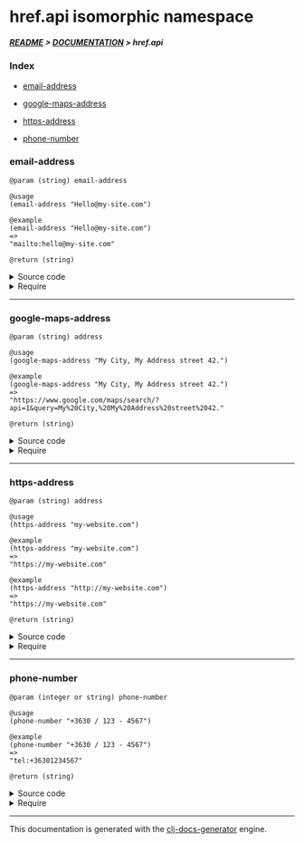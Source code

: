 
# href.api isomorphic namespace

##### [README](../../../README.md) > [DOCUMENTATION](../../COVER.md) > href.api

### Index

- [email-address](#email-address)

- [google-maps-address](#google-maps-address)

- [https-address](#https-address)

- [phone-number](#phone-number)

### email-address

```
@param (string) email-address
```

```
@usage
(email-address "Hello@my-site.com")
```

```
@example
(email-address "Hello@my-site.com")
=>
"mailto:hello@my-site.com"
```

```
@return (string)
```

<details>
<summary>Source code</summary>

```
(defn email-address
  ([email-address]
   (str "mailto:" (string/to-lowercase email-address)))

  ([email-address subject]
   (str "mailto:"   (string/to-lowercase email-address)
        "?subject=" subject))

  ([email-address subject body]
   (str "mailto:"   (string/to-lowercase email-address)
        "?subject=" subject
        "&body="    body)))
```

</details>

<details>
<summary>Require</summary>

```
(ns my-namespace (:require [href.api :refer [email-address]]))

(href.api/email-address ...)
(email-address          ...)
```

</details>

---

### google-maps-address

```
@param (string) address
```

```
@usage
(google-maps-address "My City, My Address street 42.")
```

```
@example
(google-maps-address "My City, My Address street 42.")
=>
"https://www.google.com/maps/search/?api=1&query=My%20City,%20My%20Address%20street%2042."
```

```
@return (string)
```

<details>
<summary>Source code</summary>

```
(defn google-maps-address
  [address]
  (str "https://www.google.com/maps/search/?api=1&query=" (string/replace-part address " " "%20")))
```

</details>

<details>
<summary>Require</summary>

```
(ns my-namespace (:require [href.api :refer [google-maps-address]]))

(href.api/google-maps-address ...)
(google-maps-address          ...)
```

</details>

---

### https-address

```
@param (string) address
```

```
@usage
(https-address "my-website.com")
```

```
@example
(https-address "my-website.com")
=>
"https://my-website.com"
```

```
@example
(https-address "http://my-website.com")
=>
"https://my-website.com"
```

```
@return (string)
```

<details>
<summary>Source code</summary>

```
(defn https-address
  [address]
  (as-> address % (string/after-first-occurence % "://" {:return? true})
                  (str "https://"%)))
```

</details>

<details>
<summary>Require</summary>

```
(ns my-namespace (:require [href.api :refer [https-address]]))

(href.api/https-address ...)
(https-address          ...)
```

</details>

---

### phone-number

```
@param (integer or string) phone-number
```

```
@usage
(phone-number "+3630 / 123 - 4567")
```

```
@example
(phone-number "+3630 / 123 - 4567")
=>
"tel:+36301234567"
```

```
@return (string)
```

<details>
<summary>Source code</summary>

```
(defn phone-number
  [phone-number]
  (if (-> phone-number str string/nonblank?)
      (str "tel:" (string/filter-characters phone-number ["+" "1" "2" "3" "4" "5" "6" "7" "8" "9" "0"]))))
```

</details>

<details>
<summary>Require</summary>

```
(ns my-namespace (:require [href.api :refer [phone-number]]))

(href.api/phone-number ...)
(phone-number          ...)
```

</details>

---

This documentation is generated with the [clj-docs-generator](https://github.com/bithandshake/clj-docs-generator) engine.

